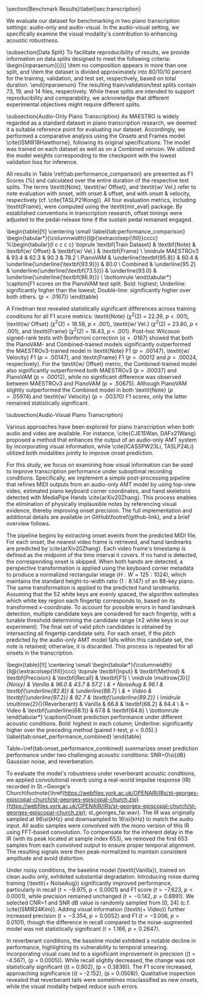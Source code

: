 \section{Benchmark Results}\label{sec:transcription}

We evaluate our dataset for benchmarking in two piano transcription settings: audio-only and audio-visual. In the audio-visual setting, we specifically examine the visual modality's contribution to enhancing acoustic robustness. 

\subsection{Data Split}
To facilitate reproducibility of results, we provide information on data splits designed to meet the following criteria: 
\begin{inparaenum}[(i)]
    \item no composition appears in more than one split, and 
    \item the dataset is divided approximately into 80/10/10 percent for the training, validation, and test set, respectively, based on total duration. 
\end{inparaenum}
The resulting train/validation/test splits contain 73, 19, and 14 files, respectively. While these splits are intended to support reproducibility and comparability, we acknowledge that different experimental objectives might require different splits.

\subsection{Audio-Only Piano Transcription}
As MAESTRO is widely regarded as a standard dataset in piano transcription research, we deemed it a suitable reference point for evaluating our dataset. Accordingly, we performed a comparative analysis using the Onsets and Frames model \cite{ISMIR18Hawthorne}, following its original specifications. The model was trained on each dataset as well as on a Combined version. We utilized the model weights corresponding to the checkpoint with the lowest validation loss for inference. 

All results in Table \ref{tab:performance_comparison} are presented as F1 Scores (\%) and calculated over the entire duration of the respective test splits. The terms \textit{Note}, \textit{w/ Offset}, and \textit{w/ Vel.} refer to note evaluation with onset, with onset \& offset, and with onset \& velocity, respectively (cf. \cite{TASLP21Kong}). All four evaluation metrics, including \textit{Frame}, were computed using the \textit{mir\_eval} package. By established conventions in transcription research, offset timings were adjusted to the pedal-release time if the sustain pedal remained engaged. 

\begin{table}[!t]
\centering
\small
\label{tab:performance_comparison}
\begin{tabular*}{\columnwidth}{l@{\extracolsep{\fill}}cccc}
%\begin{tabular}{l c c c c}
\toprule
\textbf{Train Dataset} & \textbf{Note} & \textbf{w/ Offset} & \textbf{w/ Vel.} & \textbf{Frame} \\
\midrule
    MAESTROv3 & 93.4 & 62.3 & 90.3 & 78.2 \\
    PianoVAM & \underline{\textbf{95.8}} & 60.4 & \underline{\underline{\textbf{93.9}}} & 80.0 \\
    Combined & \underline{95.2} & \underline{\underline{\textbf{73.5}}} & \underline{93.0} & \underline{\underline{\textbf{86.9}}} \\
\bottomrule
\end{tabular*}
\caption{F1 scores on the PianoVAM test split. Bold: highest; Underline: significantly higher than the lowest; Double-line: significantly higher over both others. ($p < .0167$)}
\end{table}

A Friedman test revealed statistically significant differences across training conditions for all F1 score metrics: \textit{Note} ($\chi^2$(2) = 22.39, $p$ < .001), \textit{w/ Offset} ($\chi^2$(2) = 18.58, $p$ < .001), \textit{w/ Vel.} ($\chi^2$(2) = 23.80, $p$ < .001), and \textit{Frame} ($\chi^2$(2) = 18.43, $p$ < .001). Post-hoc Wilcoxon signed-rank tests with Bonferroni correction ($\alpha = .0167$) showed that both the PianoVAM- and Combined-trained models significantly outperformed the MAESTROv3-trained model in \textit{Note} F1 ($p = .00147$), \textit{w/ Velocity} F1 ($p = .00147$), and \textit{Frame} F1 ($p = .00012$ and $p = .00024$, respectively). For the \textit{w/ Offset} metric, the Combined-trained model also significantly outperformed both MAESTROv3 ($p = .00037$) and PianoVAM ($p = .00012$), while no significant difference was observed between MAESTROv3 and PianoVAM ($p = .50675$). Although PianoVAM slightly outperformed the Combined model in both \textit{Note} ($p = .05974$) and \textit{w/ Velocity} ($p = .00370$) F1 scores, only the latter remained statistically significant.

\subsection{Audio-Visual Piano Transcription}

Various approaches have been explored for piano transcription when both audio and video are available. For instance, \cite{CJE15Wan, DAFx21Wang} proposed a method that enhances the output of an audio-only AMT system by incorporating visual information, while \cite{ICASSPW23Li, TASLP24Li} utilized both modalities jointly to improve onset prediction. 

For this study, we focus on examining how visual information can be used to improve transcription performance under suboptimal recording conditions. Specifically, we implement a simple post-processing pipeline that refines MIDI outputs from an audio-only AMT model by using top-view video, estimated piano keyboard corner coordinates, and hand skeletons detected with MediaPipe Hands \cite{arXiv20Zhang}. This process enables the elimination of physically implausible notes by referencing visual evidence, thereby improving onset precision. The full implementation and additional details are available on GitHub\footref{github-link}, and a brief overview follows.

The pipeline begins by extracting onset events from the predicted MIDI file. For each onset, the nearest video frame is retrieved, and hand landmarks are predicted by \cite{arXiv20Zhang}. Each video frame's timestamp is defined as the midpoint of the time interval it covers. If no hand is detected, the corresponding onset is skipped. When both hands are detected, a perspective transformation is applied using the keyboard corner metadata to produce a normalized rectangular image ($H:W=125:1024$), which maintains the standard height-to-width ratio ($1:8.147$) of an 88-key piano. The same transformation is applied to the predicted hand landmarks. Assuming that the 52 white keys are evenly spaced, the algorithm estimates which white key region each fingertip corresponds to, based on its transformed x-coordinate. To account for possible errors in hand landmark detection, multiple candidate keys are considered for each fingertip, with a tunable threshold determining the candidate range ($\pm2$ white keys in our experiment). The final set of valid pitch candidates is obtained by intersecting all fingertip candidate sets. For each onset, if the pitch predicted by the audio-only AMT model falls within this candidate set, the note is retained; otherwise, it is discarded. This process is repeated for all onsets in the transcription.

\begin{table}[!t]
\centering
\small
\begin{tabular*}{\columnwidth}{ll@{\extracolsep{\fill}}ccc}
\toprule
\textbf{Input} & \textbf{Method} & \textbf{Precision} & \textbf{Recall} & \textbf{F1} \\
\midrule
\multirow{3}{*}{Noisy} 
    & Vanilla     & 96.0 & 43.7 & 57.2 \\
    & + NoiseAug  & 96.1 & \textbf{\underline{82.8}} & \underline{88.7} \\
    & + Video     & \textbf{\underline{97.2}} & 82.7 & \textbf{\underline{89.2}} \\
\midrule
\multirow{2}{*}{Reverberant} 
    & Vanilla     & 66.8 & \textbf{68.2} & 64.4 \\
    & + Video     & \textbf{\underline{68.1}} & 67.8 & \textbf{64.8} \\
\bottomrule
\end{tabular*}
\caption{Onset prediction performance under different acoustic conditions. Bold: highest in each column; Underline: significantly higher over the preceding method (paired $t$-test, $p < 0.05$).}
\label{tab:onset_performance_combined}
\end{table}

Table~\ref{tab:onset_performance_combined} summarizes onset prediction performance under two challenging acoustic conditions: SNR=0\si{dB} Gaussian noise, and reverberation.

To evaluate the model's robustness under reverberant acoustic conditions, we applied convolutional reverb using a real-world impulse response (IR) recorded in St.~George's Church\footnote{\href{https://webfiles.york.ac.uk/OPENAIR/IRs/st-georges-episcopal-church/st-georges-episcopal-church.zip}{https://webfiles.york.ac.uk/OPENAIR/IRs/st-georges-episcopal-church/st-georges-episcopal-church.zip}; st\_georges\_far.wav}. The IR was originally sampled at 96\si{kHz} and downsampled to 16\si{kHz} to match the audio input. All audio samples were convolved with the mono version of this IR using FFT-based convolution. To compensate for the inherent delay in the IR (with its peak located at sample index 653), we removed the first 653 samples from each convolved output to ensure proper temporal alignment. The resulting signals were then peak-normalized to maintain consistent amplitude and avoid distortion.

Under noisy conditions, the baseline model (\textit{Vanilla}), trained on clean audio only, exhibited substantial degradation. Introducing noise during training (\textit{+ NoiseAug}) significantly improved performance, particularly in recall ($t = -9.975$, $p < 0.0001$) and F1 score ($t = -7.623$, $p < 0.0001$), while precision remained unchanged ($t = -0.142$, $p = 0.8891$). We selected CNR=1 and SNR dB value is randomly sampled from [0, 24] (c.f. \cite{ISMIR24Kim}). Adding visual information (\textit{+ Video}) further increased precision ($t = -3.354$, $p = 0.0052$) and F1 ($t = -3.006$, $p = 0.0101$), though the difference in recall compared to the noise-augmented model was not statistically significant ($t = 1.166$, $p = 0.2647$).

In reverberant conditions, the baseline model exhibited a notable decline in performance, highlighting its vulnerability to temporal smearing. Incorporating visual cues led to a significant improvement in precision (\(t = -4.567\), \(p = 0.0005\)). While recall slightly decreased, the change was not statistically significant (\(t = 0.902\), \(p = 0.3836\)). The F1 score increased, approaching significance (\(t = -2.152\), \(p = 0.0508\)). Qualitative inspection revealed that reverberant tails were sometimes misclassified as new onsets, while the visual modality helped reduce such errors.
